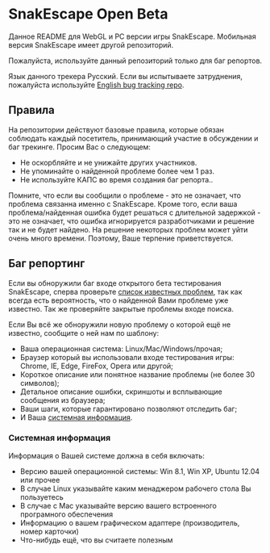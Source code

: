 SnakEscape Open Beta
==============

Данное README для WebGL и PC версии игры SnakEscape. Мобильная версия SnakEscape имеет другой репозиторий.

Пожалуйста, используйте данный репозиторий только для баг репортов.

Язык данного трекера Русский. Если вы испытываете затруднения, пожалуйста используйте [English bug tracking repo](https://github.com/SnakEscape/OpenBeta).

Правила
-------

На репозитории действуют базовые правила, которые обязан соблюдать каждый посетитель, принимающий участие в обсуждении и баг трекинге. Просим Вас о следующем:

- Не оскорбляйте и не унижайте других участников.
- Не упоминайте о найденной проблеме более чем 1 раз.
- Не используйте КАПС во время создания баг репорта..

Помните, что если вы сообщили о проблеме - это не означает, что проблема связанна именно с SnakEscape. Кроме того, если ваша проблема/найденная ошибка будет решаться с длительной задержкой - это не означает, что ошибка игнорируется разработчиками и решение так и не будет найдено. На решение некоторых проблем может уйти очень много времени. Поэтому, Ваше терпение приветствуется.

Баг репортинг
----------------

Если вы обноружили баг входе открытого бета тестирования SnakEscape, сперва проверьте [список известных проблем](https://github.com/SnakEscape/OpenBetaRUS/issues), так как всегда есть вероятность, что о найденной Вами проблеме уже известно. Так же проверяйте закрытые проблемы входе поиска.

Если Вы всё же обноружили новую проблему о которой ещё не известно, сообщите о ней нам по шаблону:

- Ваша операционная система: Linux/Mac/Windows/прочая;
- Браузер который вы использовали входе тестирования игры: Chrome, IE, Edge, FireFox, Opera или другой;
- Короткое описание или понятное название проблемы (не более 30 символов);
- Детальное описание ошибки, скриншоты и всплывающие сообщения из браузера;
- Ваши шаги, которые гарантировано позволяют отследить баг;
- И Ваша [системная информация](#системная-информация).

### Системная информация

Информация о Вашей системе должна в себя включать:
- Версию вашей операционной системы: Win 8.1, Win XP, Ubuntu 12.04 или прочее
- В случае Linux указывайте каким менаджером рабочего стола Вы пользуетесь
- В случае с Mac указывайте версию вашего встроенного програмного обеспечения
- Информацию о вашем графическом адаптере (производитель, номер карточки)
- Что-нибудь ещё, что вы считаете полезным

